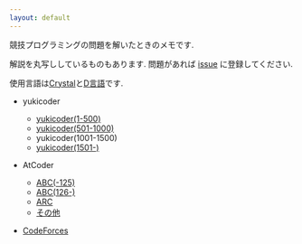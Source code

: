 ```yaml
---
layout: default
---
```

競技プログラミングの問題を解いたときのメモです.

解説を丸写ししているものもあります. 問題があれば [issue](https://github.com/te-sh/procon2/issues) に登録してください.

使用言語は[Crystal](https://ja.crystal-lang.org/)と[D言語](https://dlang.org)です.

* yukicoder
  * [yukicoder(1-500)](yuk/yuk01.html)
  * [yukicoder(501-1000)](yuk/yuk02.html)
  * yukicoder(1001-1500)
  * [yukicoder(1501-)](yuk/yuk04.html)

* AtCoder
  * [ABC(-125)](atc/abc01.html)
  * [ABC(126-)](atc/abc02.html)
  * [ARC](atc/arc.html)
  * [その他](atc/other.html)

* [CodeForces](codeforces.html)
